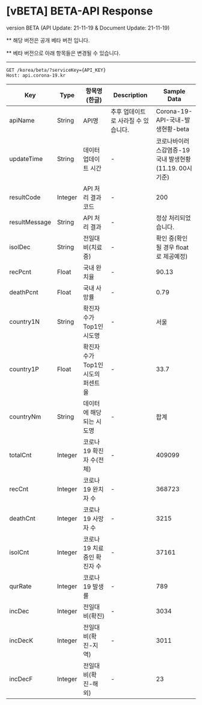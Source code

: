 # [vBETA] BETA-API Response
 
version BETA (API Update: 21-11-19 & Document Update: 21-11-19)
 
** 해당 버전은 공개 베타 버전 입니다.

** 베타 버전으로 아래 항목들은 변경될 수 있습니다.

---
 
```
GET /korea/beta/?serviceKey={API_KEY}
Host: api.corona-19.kr
```
 
|Key|Type|항목명(한글)|Description|Sample Data|
|---|--|---|--|--|
|apiName|String|API명|추후 업데이트로 사라질 수 있습니다.|Corona-19-API-국내-발생현황-beta|
|updateTime|String|데이터 업데이트 시간|-|코로나바이러스감염증-19 국내 발생현황 (11.19. 00시 기준)|
|resultCode|Integer|API 처리 결과 코드|-|200|
|resultMessage|String|API 처리 결과|-|정상 처리되었습니다.|
|isolDec|String|전일대비(치료중)|-|확인 중(확인 될 경우 float로 제공예정)|
|recPcnt|Float|국내 완치율|-|90.13|
|deathPcnt|Float|국내 사망률|-|0.79|
|country1N|String|확진자수가 Top1인 시도명|-|서울|
|country1P|Float|확진자수가 Top1인 시도의 퍼센트율|-|33.7|
|countryNm|String|데이터에 해당되는 시도명|-|합계|
|totalCnt|Integer|코로나19 확진자 수(전체)|-|409099|
|recCnt|Integer|코로나19 완치자 수|-|368723|
|deathCnt|Integer|코로나19 사망자 수|-|3215|
|isolCnt|Integer|코로나19 치료중인 확진자 수|-|37161|
|qurRate|Integer|코로나19 발생률|-|789|
|incDec|Integer|전일대비(확진)|-|3034|
|incDecK|Integer|전일대비(확진-지역)|-|3011|
|incDecF|Integer|전일대비(확진-해외)|-|23|
